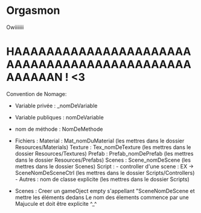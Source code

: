 Orgasmon
========

Owiiiiiii

HAAAAAAAAAAAAAAAAAAAAAAAAAAAAAAAAAAAAAAAAAAAAAAAAAAAN ! <3
=======
Convention de Nomage:
 - Variable privée : _nomDeVariable
 - Variable publiques : nomDeVariable
 - nom de méthode : NomDeMethode
 
 - Fichiers : 
    Material : Mat_nomDuMaterial  (les mettres dans le dossier Resources/Materials)
	Texture : Tex_nomDeTexture   (les mettres dans le dossier Resources/Textures)
	Prefab : Prefab_nomDePrefab (les mettres dans le dossier Resources/Prefabs)
	Scenes : Scene_nomDeScene (les mettres dans le dossier Scenes)
	Script : 
			- controller d'une scene : EX -> SceneNomDeSceneCtrl (les mettres dans le dossier Scripts/Controllers)
			- Autres : nom de classe explicite (les mettres dans le dossier Scripts)
			
	
 - Scenes :
	Creer un gameOject empty s'appellant "SceneNomDeScene et mettre les éléments dedans
	Le nom des élements commence par une Majucule et doit être explicite ^_^
	